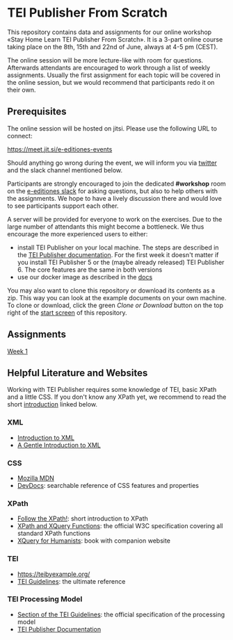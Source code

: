 # TEI Publisher From Scratch

This repository contains data and assignments for our online workshop «Stay Home Learn TEI Publisher From Scratch». It is a 3-part online course taking place on the 8th, 15th and 22nd of June, always at 4-5 pm (CEST).

The online session will be more lecture-like with room for questions. Afterwards attendants are encouraged to work through a  list of weekly assignments. Usually the first assignment for each topic will be covered in the online session, but we would recommend that participants redo it on their own.

## Prerequisites

The online session will be hosted on jitsi. Please use the following URL to connect:

https://meet.jit.si/e-editiones-events

Should anything go wrong during the event, we will inform you via [twitter](https://twitter.com/eeditiones) and the slack channel mentioned below.

Participants are strongly encouraged to join the  dedicated **#workshop** room on the [e-editiones slack](https://join.slack.com/t/e-editiones/shared_invite/zt-e19jc03q-OFaVni~_lh6emSHen6pswg) for asking questions, but also to help others with the assignments. We hope to have a lively discussion there and would love to see participants support each other.

A server will be provided for everyone to work on the exercises. Due to the large number of attendants this might become a bottleneck. We thus encourage the more experienced users to either:

* install TEI Publisher on your local machine. The steps are described in the [TEI Publisher documentation](https://teipublisher.com/exist/apps/tei-publisher/doc/documentation.xml?id=installation). For the first week it doesn't matter if you install TEI Publisher 5 or the (maybe already released) TEI Publisher 6. The core features are the same in both versions
* use our docker image as described in the [docs](https://teipublisher.com/exist/apps/tei-publisher/doc/documentation.xml?id=docker)

You may also want to clone this repository or download its contents as a zip. This way you can look at the example documents on your own machine. To clone or download, click the green *Clone or Download* button on the top right of the [start screen](https://github.com/eeditiones/workshop) of this repository.

## Assignments

[Week 1](assignments/A1.md)

## Helpful Literature and Websites

Working with TEI Publisher requires some knowledge of TEI, basic XPath and a little CSS. If you don't know any XPath yet, we recommend to read the short [introduction](https://newtfire.org/courses/dh/explainXPath.html) linked below.

### XML

* [Introduction to XML](https://newtfire.org/courses/dh/explainXML.html)
* [A Gentle Introduction to XML](https://tei-c.org/release/doc/tei-p5-doc/en/html/SG.html)

### CSS

* [Mozilla MDN](https://developer.mozilla.org/en-US/docs/Web/CSS)
* [DevDocs](https://devdocs.io/css/): searchable reference of CSS features and properties

### XPath

* [Follow the XPath!](https://newtfire.org/courses/dh/explainXPath.html): short introduction to XPath
* [XPath and XQuery Functions](https://www.w3.org/TR/xpath-functions-31/): the official W3C specification covering all standard XPath functions
* [XQuery for Humanists](https://xquery.forhumanists.org/): book with companion website

### TEI

* https://teibyexample.org/
* [TEI Guidelines](https://tei-c.org/guidelines/):  the ultimate reference

### TEI Processing Model

* [Section of the TEI Guidelines](https://www.tei-c.org/release/doc/tei-p5-doc/en/html/TD.html#TDPMPM): the official specification of the processing model
* [TEI Publisher Documentation](https://teipublisher.com/exist/apps/tei-publisher/doc/documentation.xml?id=odd-customization)